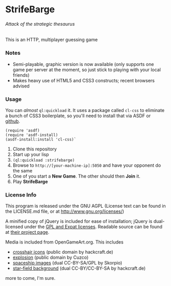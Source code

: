 # StrifeBarge
###### Attack of the strategic thesaurus

This is an HTTP, multiplayer guessing game

### Notes

- Semi-playable, graphic version is now available (only supports one game per server at the moment, so just stick to playing with your local friends)
- Makes heavy use of HTML5 and CSS3 constructs; recent browsers advised

### Usage

You can *almost* `ql:quickload` it. It uses a package called `cl-css` to eliminate a bunch of CSS3 boilerplate, so you'll need to install that via ASDF or [github](https://github.com/Inaimathi/cl-css).

    (require 'asdf) 
    (require 'asdf-install) 
    (asdf-install:install 'cl-css)` 

1. Clone this repository
2. Start up your lisp
3. `(ql:quickload :strifebarge)`
4. Browse to `http://[your-machine-ip]:5050` and have your opponent do the same
5. One of you start a **New Game**. The other should then **Join** it.
6. Play **StrifeBarge**

### License Info

This program is released under the GNU AGPL (License text can be found in the LICENSE.md file, or at <http://www.gnu.org/licenses/>)

A minified copy of jQuery is included for ease of installation; jQuery is dual-licensed under the [GPL and Expat licenses](http://jquery.org/license/). Readable source can be found at [their project page](http://jquery.com/).

Media is included from OpenGameArt.org. This includes

- [crosshair icons](http://opengameart.org/content/crosshairs-and-reticles) (public domain by hackcraft.de)
- [explosion](http://opengameart.org/content/explosion) (public domain by Cuzco)
- [spaceship images](http://opengameart.org/content/spaceships-top-down) (dual CC-BY-SA/GPL by Skorpio)
- [star-field background](http://opengameart.org/content/galaxy-skybox) (dual CC-BY/CC-BY-SA by hackcraft.de)

more to come, I'm sure.
